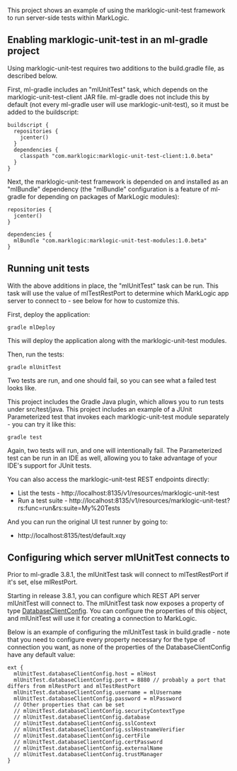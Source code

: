 This project shows an example of using the marklogic-unit-test framework to run server-side tests within MarkLogic.

## Enabling marklogic-unit-test in an ml-gradle project 

Using marklogic-unit-test requires two additions to the build.gradle file, as described below.

First, ml-gradle includes an "mlUnitTest" task, which depends on the marklogic-unit-test-client JAR file. ml-gradle does not
include this by default (not every ml-gradle user will use marklogic-unit-test), so it must be added to the buildscript:

    buildscript {
      repositories {
        jcenter()
      }
      dependencies {
        classpath "com.marklogic:marklogic-unit-test-client:1.0.beta"
      }
    }

Next, the marklogic-unit-test framework is depended on and installed as an "mlBundle" dependency (the "mlBundle" configuration
is a feature of ml-gradle for depending on packages of MarkLogic modules):

    repositories {
      jcenter()
    }
      
    dependencies {
      mlBundle "com.marklogic:marklogic-unit-test-modules:1.0.beta"
    }

## Running unit tests

With the above additions in place, the "mlUnitTest" task can be run. This task will use the value of mlTestRestPort to 
determine which MarkLogic app server to connect to - see below for how to customize this. 

First, deploy the application:

    gradle mlDeploy
    
This will deploy the application along with the marklogic-unit-test modules.

Then, run the tests:

    gradle mlUnitTest

Two tests are run, and one should fail, so you can see what a failed test looks like. 

This project includes the Gradle Java plugin, which allows you to run tests under src/test/java. This project includes
an example of a JUnit Parameterized test that invokes each marklogic-unit-test module separately - you can try it like this:

    gradle test

Again, two tests will run, and one will intentionally fail. The Parameterized test can be run in an IDE as well, allowing
you to take advantage of your IDE's support for JUnit tests.

You can also access the marklogic-unit-test REST endpoints directly:

- List the tests - http://localhost:8135/v1/resources/marklogic-unit-test
- Run a test suite - http://localhost:8135/v1/resources/marklogic-unit-test?rs:func=run&rs:suite=My%20Tests

And you can run the original UI test runner by going to:

- http://localhost:8135/test/default.xqy

## Configuring which server mlUnitTest connects to 

Prior to ml-gradle 3.8.1, the mlUnitTest task will connect to mlTestRestPort if it's set, else mlRestPort. 

Starting in release 3.8.1, you can configure which REST API server mlUnitTest will connect to. The mlUnitTest task now
exposes a property of type [DatabaseClientConfig](https://github.com/marklogic-community/ml-javaclient-util/blob/master/src/main/java/com/marklogic/client/ext/DatabaseClientConfig.java). 
You can configure the properties of this object, and mlUnitTest will use it for creating a connection to MarkLogic. 

Below is an example of configuring the mlUnitTest task in build.gradle - note that you need to configure every property necessary for the type of connection you want, as 
none of the properties of the DatabaseClientConfig have any default value:

```
ext {
  mlUnitTest.databaseClientConfig.host = mlHost
  mlUnitTest.databaseClientConfig.port = 8880 // probably a port that differs from mlRestPort and mlTestRestPort
  mlUnitTest.databaseClientConfig.username = mlUsername
  mlUnitTest.databaseClientConfig.password = mlPassword
  // Other properties that can be set
  // mlUnitTest.databaseClientConfig.securityContextType
  // mlUnitTest.databaseClientConfig.database
  // mlUnitTest.databaseClientConfig.sslContext
  // mlUnitTest.databaseClientConfig.sslHostnameVerifier
  // mlUnitTest.databaseClientConfig.certFile
  // mlUnitTest.databaseClientConfig.certPassword 
  // mlUnitTest.databaseClientConfig.externalName
  // mlUnitTest.databaseClientConfig.trustManager
}
```
